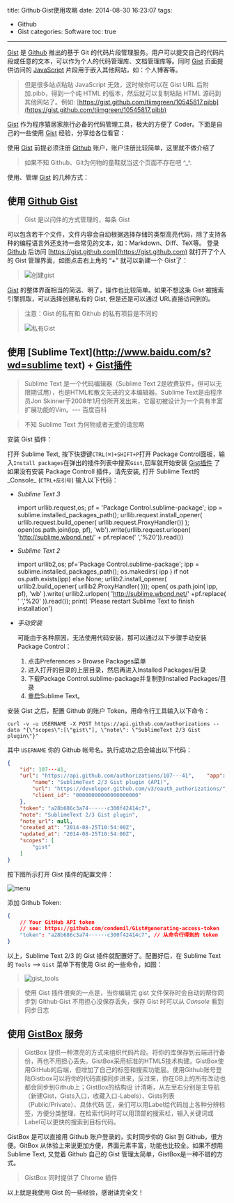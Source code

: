 title: Github·Gist使用攻略
date: 2014-08-30 16:23:07
tags: 
- Github
- Gist
categories: Software
toc: true
---
[Gist](https://gist.github.com) 是 [Github](https://github.com) 推出的基于 Git 的代码片段管理服务。用户可以提交自己的代码片段或任意的文本，可以作为个人的代码管理库、文档管理库等。同时 [Gist](https://gist.github.com) 页面提供访问的 [JavaScript](http://www.baidu.com/s?wd=javascript) 片段用于嵌入其他网站，如：个人博客等。
>但是很多站点粘贴 JavaScript 无效，这时候你可以在 Gist URL 后附加.pibb，得到一个纯 HTML 的版本，然后就可以复制粘贴 HTML 源码到其他网站了。例如: [https://gist.github.com/tiimgreen/10545817.pibb](https://gist.github.com/tiimgreen/10545817.pibb)

<!-- more -->

[Gist](https://gist.github.com) 作为程序猿居家旅行必备的代码管理工具，极大的方便了 Coder。下面是自己的一些使用 [Gist](http://gist.github.com) 经验，分享给各位看官：

使用 [Gist](https://gist.github.com) 前提必须注册 [Github](http://github.com) 账户，账户注册比较简单，这里就不做介绍了
>如果不知 Github、Git为何物的童鞋就当这个页面不存在吧 ^\_^.  

使用、管理 [Gist](https://gist.github.com) 的几种方式：

## 使用 [Github Gist](https://gist.github.com)

>Gist 是以问件的方式管理的，每条 Gist 

可以包含若干个文件，文件内容会自动根据选择存储的类型高亮代码，除了支持各种的编程语言外还支持一些常见的文本，如：Markdown、Diff、TeX等。
登录 [Github](https://github.com) 后访问 [https://gist.github.com](https://gist.github.com) 就打开了个人的 Gist 管理界面，如图点击右上角的 “+” 就可以新建一个 Gist了：

>![创建gist](/img/new_tips.png)
    
[Gist](https://gist.github.com) 的整体界面相当的简洁、明了，操作也比较简单。如果不想这条 Gist 被搜索引擎抓取，可以选择创建私有的 Gist, 但是还是可以通过 URL直接访问到的。

>注意：Gist 的私有和 Github 的私有项目是不同的
>
>![私有Gist](/img/private.png)

## 使用 [Sublime Text](http://www.baidu.com/s?wd=sublime text) + [Gist插件](https://github.com/condemil/Gist)

>Sublime Text 是一个代码编辑器（Sublime Text 2是收费软件，但可以无限期试用），也是HTML和散文先进的文本编辑器。Sublime Text是由程序员Jon Skinner于2008年1月份所开发出来，它最初被设计为一个具有丰富扩展功能的Vim。--- 百度百科

> 不知 Sublime Text 为何物或者无爱的请忽略
    
安装 Gist 插件：
    
打开 Sublime Text, 按下快捷键`CTRL(⌘)+SHIFT+P`打开 Package Control面板，输入`Install packages`在弹出的插件列表中搜索`Gist`,回车就开始安装 [Gist插件](https://github.com/condemil/Gist) 了
如果没有安装 Package Controll 插件，请先安装, 打开 Sublime Text的_Console_ (`CTRL+反引号`) 输入以下代码：
   
   
 - _Sublime Text 3_

   import urllib.request,os; pf = 'Package Control.sublime-package'; ipp = sublime.installed_packages_path(); urllib.request.install_opener( urllib.request.build_opener( urllib.request.ProxyHandler()) ); open(os.path.join(ipp, pf), 'wb').write(urllib.request.urlopen( 'http://sublime.wbond.net/' + pf.replace(' ','%20')).read())

 - _Sublime Text 2_

   import urllib2,os; pf='Package Control.sublime-package'; ipp = sublime.installed_packages_path(); os.makedirs( ipp ) if not os.path.exists(ipp) else None; urllib2.install_opener( urllib2.build_opener( urllib2.ProxyHandler( ))); open( os.path.join( ipp, pf), 'wb' ).write( urllib2.urlopen( 'http://sublime.wbond.net/' +pf.replace( ' ','%20' )).read()); print( 'Please restart Sublime Text to finish installation')

 - _手动安装_

   可能由于各种原因，无法使用代码安装，那可以通过以下步骤手动安装Package Control：  
   1. 点击Preferences > Browse Packages菜单  
   2. 进入打开的目录的上层目录，然后再进入Installed Packages/目录  
   3. 下载Package Control.sublime-package并复制到Installed Packages/目录  
   4. 重启Sublime Text。

安装 Gist 之后，配置 Github 的账户 Token，用命令行工具输入以下命令：
````shell    
curl -v -u USERNAME -X POST https://api.github.com/authorizations --data "{\"scopes\":[\"gist\"], \"note\": \"SublimeText 2/3 Gist plugin\"}"
````

其中 `USERNAME` 你的 Github 帐号名。执行成功之后会输出以下代码：
````json
{
    "id": 107···41,
    "url": "https://api.github.com/authorizations/107···41",    "app": {
        "name": "SublimeText 2/3 Gist plugin (API)",
        "url": "https://developer.github.com/v3/oauth_authorizations/",
        "client_id": "00000000000000000000"
    },
    "token": "a28b686c3a74······c300f42414c7",
    "note": "SublimeText 2/3 Gist plugin",
    "note_url": null,
    "created_at": "2014-08-25T10:54:00Z",
    "updated_at": "2014-08-25T10:54:00Z",
    "scopes": [
        "gist"
    ]
}
````
    
按下图所示打开 Gist 插件的配置文件：

![menu](/img/menu.png)

添加 Github Token:
````json
{
    // Your GitHub API token
    // see: https://github.com/condemil/Gist#generating-access-token
    "token": "a28b686c3a74······c300f42414c7", // 从命令行得到的 token
}
````

以上，Sublime Text 2/3 的 Gist 插件就配置好了。配置好后，在 Sublime Text 的 `Tools` ⟶ `Gist` 菜单下有使用 Gist 的一些命令，如图：
    
>![gist_tools](/img/gist_tools.png)
    
>使用 Gist 插件很爽的一点是，当你编辑完 gist 文件保存时会自动的帮你同步到 Github·Gist 不用担心没保存丢失，保存 Gist 时可以从 _Console_ 看到同步日志
    
## 使用 [GistBox](http://www.gistboxapp.com/) 服务
>GistBox 提供一种漂亮的方式来组织代码片段。将你的库保存到云端进行备份，再也不用担心丢失。GistBox采用标准的HTML5技术构建。GistBox使用GitHub的后端，但增加了自己的标签和搜索功能层。使用Github账号登陆Gistbox可以将你的代码直接同步进来，反过来，你在GB上的所有改动也都会同步到Github上；GistBox的结构设 计清晰，从左至右分别是主导航（新建Gist，Gists入口，收藏入口-Labels）、Gists列表（Public/Private）、具体代码 区，亲们可以用Label给代码加上各种分辨标签，方便分类整理，在检索代码时可以用顶部的搜索栏，输入关键词或Label可以更快的搜索到目标代码。
    
GistBox 是可以直接用 Github 账户登录的，实时同步你的 Gist 到 Github，很方便。GitBox 从体验上来说更加方便，界面元素丰富，功能也比较全。如果不想用 Sublime Text, 又觉着 Github 自己的 Gist 管理太简单，GistBox是一种不错的方式。
    
>GistBox 同时提供了 Chrome 插件

以上就是我使用 Gist 的一些经验，感谢读完全文！
